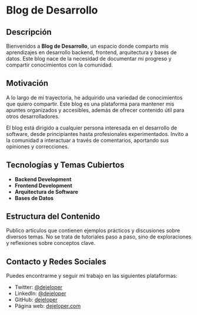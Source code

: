 # Blog de Desarrollo

## Descripción

Bienvenidos a **Blog de Desarrollo**, un espacio donde comparto mis aprendizajes en desarrollo backend, frontend, arquitectura y bases de datos. Este blog nace de la necesidad de documentar mi progreso y compartir conocimientos con la comunidad.

## Motivación

A lo largo de mi trayectoria, he adquirido una variedad de conocimientos que quiero compartir. Este blog es una plataforma para mantener mis apuntes organizados y accesibles, además de ofrecer contenido útil para otros desarrolladores.

El blog está dirigido a cualquier persona interesada en el desarrollo de software, desde principiantes hasta profesionales experimentados. Invito a la comunidad a interactuar a través de comentarios, aportando sus opiniones y correcciones.

## Tecnologías y Temas Cubiertos

- **Backend Development**
- **Frontend Development**
- **Arquitectura de Software**
- **Bases de Datos**

## Estructura del Contenido

Publico artículos que contienen ejemplos prácticos y discusiones sobre diversos temas. No se trata de tutoriales paso a paso, sino de exploraciones y reflexiones sobre conceptos clave.

## Contacto y Redes Sociales

Puedes encontrarme y seguir mi trabajo en las siguientes plataformas:

- Twitter: [@dejeloper](https://twitter.com/dejeloper)
- LinkedIn: [@dejeloper](https://linkedin.com/in/dejeloper)
- GitHub: [dejeloper](https://github.com/dejeloper)
- Página web: [dejeloper.com](https://dejeloper.com)
